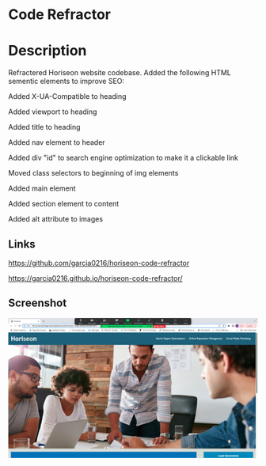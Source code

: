 # Code Refractor


# Description
Refractered Horiseon website codebase. 
Added the following HTML sementic elements to improve SEO:

Added X-UA-Compatible to heading

Added viewport to heading

Added title to heading

Added nav element to header

Added div "id" to search engine optimization to make it a clickable link

Moved class selectors to beginning of img elements

Added main element

Added section element to content

Added alt attribute to images


## Links
https://github.com/garcia0216/horiseon-code-refractor

https://garcia0216.github.io/horiseon-code-refractor/


## Screenshot

![screenshot](./assets/images/Horiseon.png)